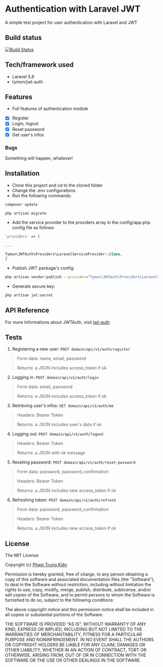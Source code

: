 # Authentication with Laravel JWT
A simple test project for user authentication with Laravel and JWT

## Build status
[![Build Status](https://img.shields.io/badge/build-developing-blue.svg)]()

## Tech/framework used
- Laravel 5.8
- tymon/jwt-auth

## Features
- Full features of authentication module
- [x] Register
- [x] Login, logout
- [x] Reset password
- [x] Get user's infos

### Bugs
Something will happen, whatever!

## Installation
- Clone this project and cd to the cloned folder
- Change the .env configurations
- Run the following commands:
```cmd
composer update

php artisan migrate
```
- Add the service provider to the providers array in the config/app.php config file as follows:
```php
'providers' => [

...

Tymon\JWTAuth\Providers\LaravelServiceProvider::class,
]
```
- Publish JWT package's config:
```cmd
php artisan vendor:publish --provider="Tymon\JWTAuth\Providers\LaravelServiceProvider"
```
- Generate secure key:
```cmd
php artisan jwt:secret
```

## API Reference
For more informations about JWTAuth, visit [jwt-auth](https://jwt-auth.readthedocs.io/en/develop)

## Tests
1. Registering a new user:
``` POST domain/api/v1/auth/register ```
> Form data: name, email, password
>
> Returns: a JSON includes access_token if ok
2. Logging in:
``` POST domain/api/v1/auth/login ```
> Form data: email, password
>
> Returns: a JSON includes access_token if ok
3. Retrieving user's infos:
``` GET domain/api/v1/auth/me ```
> Headers: Bearer Token
>
> Returns: a JSON includes user's data if ok
4. Logging out:
``` POST domain/api/v1/auth/logout ```
> Headers: Bearer Token
>
> Returns: a JSON with ok message
5. Reseting password:
``` POST domain/api/v1/auth/reset-password ```
> Form data: password, password_confirmation
>
> Headers: Bearer Token
>
> Returns: a JSON includes new access_token if ok
6. Refreshing token:
``` POST domain/api/v1/auth/refresh ```
> Form data: password, password_confirmation
>
> Headers: Bearer Token
>
> Returns: a JSON includes new access_token if ok

## License
The MIT License

Copyright (c) [Phạm Trung Kiên]()

Permission is hereby granted, free of charge, to any person obtaining a copy
of this software and associated documentation files (the "Software"), to deal
in the Software without restriction, including without limitation the rights
to use, copy, modify, merge, publish, distribute, sublicense, and/or sell
copies of the Software, and to permit persons to whom the Software is
furnished to do so, subject to the following conditions:

The above copyright notice and this permission notice shall be included in all
copies or substantial portions of the Software.

THE SOFTWARE IS PROVIDED "AS IS", WITHOUT WARRANTY OF ANY KIND, EXPRESS OR
IMPLIED, INCLUDING BUT NOT LIMITED TO THE WARRANTIES OF MERCHANTABILITY,
FITNESS FOR A PARTICULAR PURPOSE AND NONINFRINGEMENT. IN NO EVENT SHALL THE
AUTHORS OR COPYRIGHT HOLDERS BE LIABLE FOR ANY CLAIM, DAMAGES OR OTHER
LIABILITY, WHETHER IN AN ACTION OF CONTRACT, TORT OR OTHERWISE, ARISING FROM,
OUT OF OR IN CONNECTION WITH THE SOFTWARE OR THE USE OR OTHER DEALINGS IN THE
SOFTWARE.